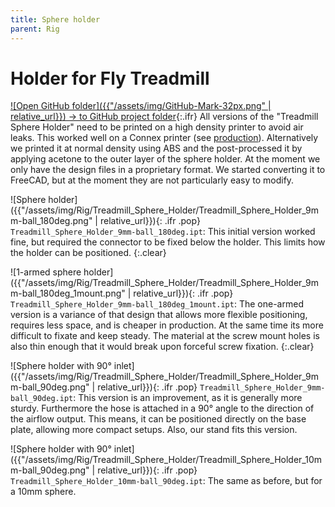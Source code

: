 ```yaml
---
title: Sphere holder
parent: Rig
---
```


# Holder for Fly Treadmill

[![Open GitHub folder]({{"/assets/img/GitHub-Mark-32px.png" | relative_url}}) → to GitHub project folder](https://github.com/reiserlab/Component-Design/tree/main/Rig/Treadmill_Sphere_Holder){:.ifr}
All versions of the "Treadmill Sphere Holder" need to be printed on a high density printer to avoid air leaks. This worked well on a Connex printer (see [production](/production)). Alternatively we printed it at normal density using ABS and the post-processed it by applying acetone to the outer layer of the sphere holder. At the moment we only have the design files in a proprietary format. We started converting it to FreeCAD, but at the moment they are not particularly easy to modify.

![Sphere holder]({{"/assets/img/Rig/Treadmill_Sphere_Holder/Treadmill_Sphere_Holder_9mm-ball_180deg.png" | relative_url}}){: .ifr .pop}
`Treadmill_Sphere_Holder_9mm-ball_180deg.ipt`: This initial version worked fine, but required the connector to be fixed below the holder. This limits how the holder can be positioned.
{:.clear}

![1-armed sphere holder]({{"/assets/img/Rig/Treadmill_Sphere_Holder/Treadmill_Sphere_Holder_9mm-ball_180deg_1mount.png" | relative_url}}){: .ifr .pop}
`Treadmill_Sphere_Holder_9mm-ball_180deg_1mount.ipt`: The one-armed version is a variance of that design that allows more flexible positioning, requires less space, and is cheaper in production. At the same time its more difficult to fixate and keep steady. The material at the screw mount holes is also thin enough that it would break upon forceful screw fixation.
{:.clear}

![Sphere holder with 90° inlet]({{"/assets/img/Rig/Treadmill_Sphere_Holder/Treadmill_Sphere_Holder_9mm-ball_90deg.png" | relative_url}}){: .ifr .pop}
`Treadmill_Sphere_Holder_9mm-ball_90deg.ipt`: This version is an improvement, as it is generally more sturdy. Furthermore the hose is attached in a 90° angle to the direction of the airflow output. This means, it can be positioned directly on the base plate, allowing more compact setups. Also, our stand fits this version.

![Sphere holder with 90° inlet]({{"/assets/img/Rig/Treadmill_Sphere_Holder/Treadmill_Sphere_Holder_10mm-ball_90deg.png" | relative_url}}){: .ifr .pop}
`Treadmill_Sphere_Holder_10mm-ball_90deg.ipt`: The same as before, but for a 10mm sphere.